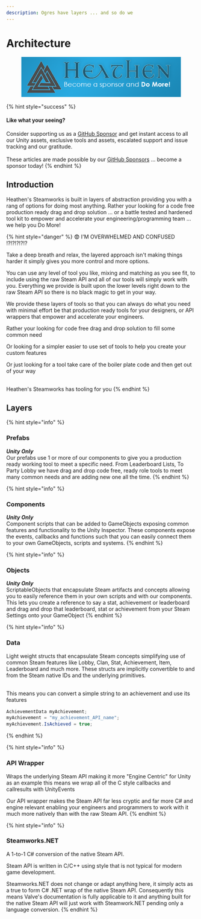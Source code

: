 ```yaml
---
description: Ogres have layers ... and so do we
---
```


# Architecture

<figure><img src="../../.gitbook/assets/512x128 Sponsor Banner.png" alt="Become a sponsor and Do More"><figcaption></figcaption></figure>

{% hint style="success" %}
#### Like what your seeing?

Consider supporting us as a [GitHub Sponsor](../../company/become-a-sponsor.md) and get instant access to all our Unity assets, exclusive tools and assets, escalated support and issue tracking and our gratitude.\
\
These articles are made possible by our [GitHub Sponsors](https://github.com/sponsors/heathen-engineering) ... become a sponsor today!
{% endhint %}

## Introduction

Heathen's Steamworks is built in layers of abstraction providing you with a rang of options for doing most anything. Rather your looking for a code free production ready drag and drop solution ... or a battle tested and hardened tool kit to empower and accelerate your engineering/programming team ... we help you Do More!&#x20;

{% hint style="danger" %}
:fearful: I'M OVERWHELMED AND CONFUSED !?!?!?!?!?

Take a deep breath and relax, the layered approach isn't making things harder it simply gives you more control and more options.&#x20;



You can use any level of tool you like, mixing and matching as you see fit, to include using the raw Steam API and all of our tools will simply work with you. Everything we provide is built upon the lower levels right down to the raw Steam API so there is no black magic to get in your way.



We provide these layers of tools so that you can always do what you need with minimal effort be that production ready tools for your designers, or API wrappers that empower and accelerate your engineers.&#x20;



Rather your looking for code free drag and drop solution to fill some common need

Or looking for a simpler easier to use set of tools to help you create your custom features

Or just looking for a tool take care of the boiler plate code and then get out of your way

\
Heathen's Steamworks has tooling for you
{% endhint %}

## Layers

{% hint style="info" %}
### Prefabs

_**Unity Only**_\
Our prefabs use 1 or more of our components to give you a production ready working tool to meet a specific need. From Leaderboard Lists, To Party Lobby we have drag and drop code free, ready role tools to meet many common needs and are adding new one all the time.
{% endhint %}

{% hint style="info" %}
### Components

_**Unity Only**_\
Component scripts that can be added to GameObjects exposing common features and functionality to the Unity Inspector. These components expose the events, callbacks and functions such that you can easily connect them to your own GameObjects, scripts and systems.
{% endhint %}

{% hint style="info" %}
### Objects

_**Unity Only**_\
ScriptableObjects that encapsulate Steam artifacts and concepts allowing you to easily reference them in your own scripts and with our components. This lets you create a reference to say a stat, achievement or leaderboard and drag and drop that leaderboard, stat or achievement from your Steam Settings onto your GameObject&#x20;
{% endhint %}

{% hint style="info" %}
### Data

Light weight structs that encapsulate Steam concepts simplifying use of common Steam features like Lobby, Clan, Stat, Achievement, Item, Leaderboard and much more. These structs are implicitly convertible to and from the Steam native IDs and the underlying primitives.&#x20;

\
This means you can convert a simple string to an achievement and use its features

```csharp
AchievementData myAchievement;
myAchievement = "my_achievement_API_name";
myAchievement.IsAchieved = true;
```
{% endhint %}

{% hint style="info" %}
### API Wrapper

Wraps the underlying Steam API making it more "Engine Centric" for Unity as an example this means we wrap all of the C style callbacks and callresults with UnityEvents&#x20;



Our API wrapper makes the Steam API far less cryptic and far more C# and engine relevant enabling your engineers and programmers to work with it much more natively than with the raw Steam API.
{% endhint %}

{% hint style="info" %}
### Steamworks.NET

A 1-to-1 C# conversion of the native Steam API.&#x20;

Steam API is written in C/C++ using style that is not typical for modern game development.

Steamworks.NET does not change or adapt anything here, it simply acts as a true to form C# .NET wrap of the native Steam API. Consequently this means Valve's documentation is fully applicable to it and anything built for the native Steam API will just work with Steamwork.NET pending only a language conversion.
{% endhint %}
